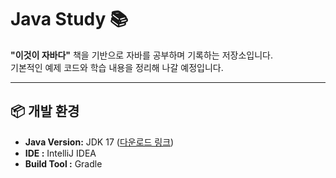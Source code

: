 # Java Study 📚

**"이것이 자바다"** 책을 기반으로 자바를 공부하며 기록하는 저장소입니다.  
기본적인 예제 코드와 학습 내용을 정리해 나갈 예정입니다.

---

## 📦 개발 환경
- **Java Version:** JDK 17 ([다운로드 링크](https://www.oracle.com/java/technologies/downloads/#java21))
- **IDE :** IntelliJ IDEA 
- **Build Tool :** Gradle
